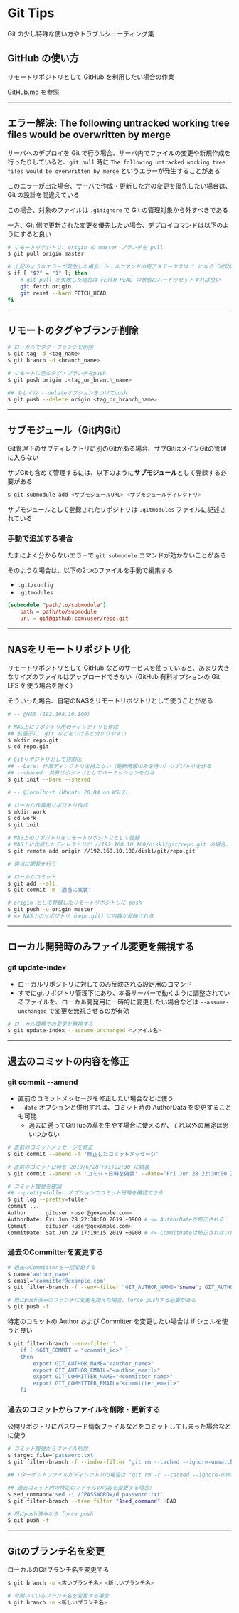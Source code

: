 # Git Tips

Git の少し特殊な使い方やトラブルシューティング集

## GitHub の使い方

リモートリポジトリとして GitHub を利用したい場合の作業

[GitHub.md](./GitHub.md) を参照

***

## エラー解決: The following untracked working tree files would be overwritten by merge

サーバへのデプロイを Git で行う場合、サーバ内でファイルの変更や新規作成を行ったりしていると、`git pull` 時に `The following untracked working tree files would be overwritten by merge` というエラーが発生することがある

このエラーが出た場合、サーバで作成・更新した方の変更を優先したい場合は、Git の設計を間違えている

この場合、対象のファイルは `.gitignore` で Git の管理対象から外すべきである

一方、Git 側で更新された変更を優先したい場合、デプロイコマンドは以下のようにすると良い

```bash
# リモートリポジトリ: origin の master ブランチを pull
$ git pull origin master

# 上記のようなエラーが発生した場合、シェルコマンドの終了ステータスは 1 になる（成功時は 0）
$ if [ "$?" = "1" ]; then
    # git pull が失敗した場合は FETCH_HEAD の状態にハードリセットすれば良い
    git fetch origin
    git reset --hard FETCH_HEAD
fi
```

***

## リモートのタグやブランチ削除

```bash
# ローカルでタグ・ブランチを削除
$ git tag -d <tag_name>
$ git branch -d <branch_name>

# リモートに空のタグ・ブランチをpush
$ git push origin :<tag_or_branch_name>

## もしくは --deleteオプションをつけてpush
$ git push --delete origin <tag_or_branch_name>
```

***

## サブモジュール（Git内Git）

Git管理下のサブディレクトリに別のGitがある場合、サブGitはメインGitの管理に入らない

サブGitも含めて管理するには、以下のように**サブモジュール**として登録する必要がある

```bash
$ git submodule add <サブモジュールURL> <サブモジュールディレクトリ>
```

サブモジュールとして登録されたリポジトリは `.gitmodules` ファイルに記述されている

### 手動で追加する場合
たまによく分からないエラーで `git submodule` コマンドが効かないことがある

そのような場合は、以下の2つのファイルを手動で編集する

- `.git/config`
- `.gitmodules`

```conf
[submodule "path/to/submodule"]
    path = path/to/submodule
    url = git@github.com:user/repo.git
```

***

## NASをリモートリポジトリ化

リモートリポジトリとして GitHub などのサービスを使っていると、あまり大きなサイズのファイルはアップロードできない（GitHub 有料オプションの Git LFS を使う場合を除く）

そういった場合、自宅のNASをリモートリポジトリとして使うことがある

```bash
# -- @NAS (192.168.10.100)

# NAS上にリポジトリ用のディレクトリを作成
## 拡張子に .git などをつけると分かりやすい
$ mkdir repo.git
$ cd repo.git

# Gitリポジトリとして初期化
## --bare: 作業ディレクトリを持たない（更新情報のみを持つ）リポジトリを作る
## --shared: 共有リポジトリとしてパーミッションを付与
$ git init --bare --shared
```

```bash
# -- @localhost (Ubuntu 20.04 on WSL2)

# ローカル作業用リポジトリ作成
$ mkdir work
$ cd work
$ git init

# NAS上のリポジトリをリモートリポジトリとして登録
# NAS上に作成したディレクトリが //192.168.10.100/disk1/git/repo.git の場合、以下のようになる
$ git remote add origin //192.168.10.100/disk1/git/repo.git

# 適当に開発を行う

# ローカルコミット
$ git add --all
$ git commit -m '適当に実装'

# origin として登録したリモートリポジトリに push
$ git push -u origin master
# => NAS上のリポジトリ（repo.git）に内容が反映される
```

***

## ローカル開発時のみファイル変更を無視する

### git update-index
- ローカルリポジトリに対してのみ反映される設定用のコマンド
- すでにgitリポジトリ管理下にあり、本番サーバーで動くように調整されているファイルを、ローカル開発用に一時的に変更したい場合などは `--assume-unchanged` で変更を無視させるのが有効

```bash
# ローカル環境での変更を無視する
$ git update-index --assume-unchanged <ファイル名>
```

***

## 過去のコミットの内容を修正

### git commit --amend
- 直前のコミットメッセージを修正したい場合などに使う
- `--date` オプションと併用すれば、コミット時の AuthorData を変更することも可能
    - 過去に遡ってGitHubの草を生やす場合に使えるが、それ以外の用途は思いつかない

```bash
# 直前のコミットメッセージを修正
$ git commit --amend -m '修正したコミットメッセージ'

# 直前のコミット日時を 2019/6/28(Fri)22:30 に偽装
$ git commit --amend -m 'コミット日時を偽装' --date='Fri Jun 28 22:30:00 2019 +0900'

# コミット履歴を確認
## --pretty=fuller オプションでコミット日時を確認できる
$ git log --pretty=fuller
commit ...
Author:     gituser <user@gexample.com>
AuthorDate: Fri Jun 28 22:30:00 2019 +0900 # <= AuthorDateが修正される
Commit:     gituser <user@gexample.com>
CommitDate: Sat Jun 29 17:19:15 2019 +0900 # <= CommitDateは修正されないが、GitHubの草には関係ない
```

### 過去のCommitterを変更する
```bash
# 過去のCommitterを一括変更する
$ name='author_name'
$ email='committer@example.com'
$ git filter-branch -f --env-filter "GIT_AUTHOR_NAME='$name'; GIT_AUTHOR_EMAIL='$email'; GIT_COMMITTER_NAME='$name'; GIT_COMMITTER_EMAIL='$email';" HEAD

# 既にpush済みのブランチに変更を加えた場合、force pushする必要がある
$ git push -f
```

特定のコミットの Author および Committer を変更したい場合は if シェルを使うと良い

```bash
$ git filter-branch --env-filter '
    if [ $GIT_COMMIT = "<commit_id>" ]
    then
        export GIT_AUTHOR_NAME="<author_name>"
        export GIT_AUTHOR_EMAIL="<author_email>"
        export GIT_COMMITTER_NAME="<committer_name>"
        export GIT_COMMITTER_EMAIL="<committer_email>"
    fi'
```

### 過去のコミットからファイルを削除・更新する
公開リポジトリにパスワード情報ファイルなどをコミットしてしまった場合などに使う

```bash
# コミット履歴からファイル削除
$ target_file='password.txt'
$ git filter-branch -f --index-filter "git rm --cached --ignore-unmatch $target_file" HEAD

## ↑ターゲットファイルがディレクトリの場合は "git rm -r --cached --ignore-unmatch $target_file" にする

## 過去コミット内の特定のファイルの内容を変更する場合:
$ sed_command='sed -i /^PASSWORD=/d password.txt'
$ git filter-branch --tree-filter "$sed_command" HEAD

# 既にpush済みなら force push
$ git push -f
```

***

## Gitのブランチ名を変更

ローカルのGitブランチ名を変更する

```bash
$ git branch -m <古いブランチ名> <新しいブランチ名>

# 今開いているブランチ名を変更する場合
$ git branch -m <新しいブランチ名>
```
